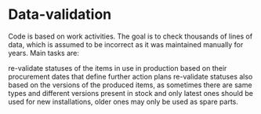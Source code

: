 # Data-validation


Code is based on work activities. The goal is to check thousands of lines of data, which is assumed to be incorrect as it was maintained manually for years. Main tasks are:

re-validate statuses of the items in use in production based on their procurement dates that define further action plans
re-validate statuses also based on the versions of the produced items, as sometimes there are same types and different versions present in stock and only latest ones should be used for new installations, older ones may only be used as spare parts.

